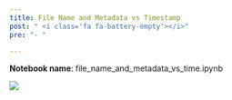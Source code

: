```yaml
---
title: File Name and Metadata vs Timestamp
post: " <i class='fa fa-battery-empty'></i>"
pre: "- "

---
```


**Notebook name**: file_name_and_metadata_vs_time.ipynb

<img src='/images/comingsoon.png' />